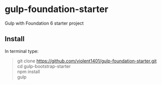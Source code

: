 # gulp-foundation-starter
Gulp with Foundation 6 starter project
## Install
In terminal type: <br>
> git clone https://github.com/violent1401/gulp-foundation-starter.git <br>
cd gulp-bootstrap-starter <br>
npm install <br>
gulp
